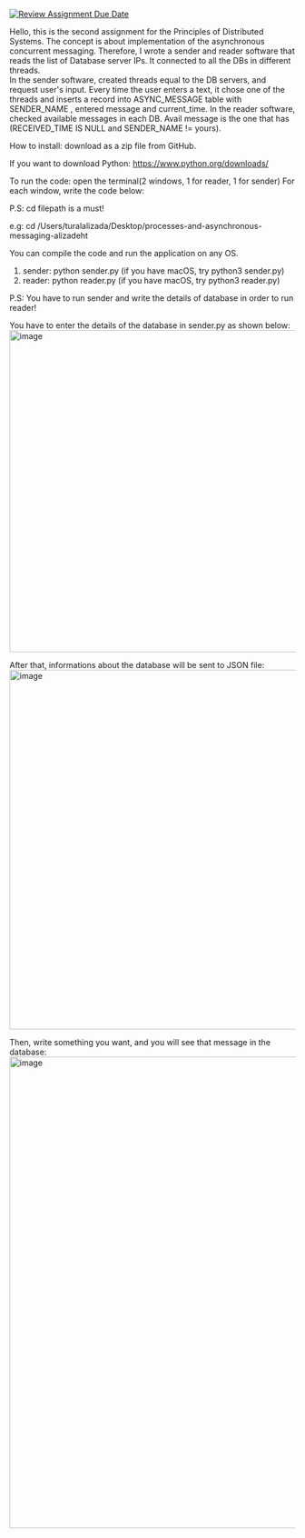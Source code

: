 [![Review Assignment Due Date](https://classroom.github.com/assets/deadline-readme-button-24ddc0f5d75046c5622901739e7c5dd533143b0c8e959d652212380cedb1ea36.svg)](https://classroom.github.com/a/qg4qXfSB)



Hello, this is the second assignment for the Principles of Distributed Systems. The concept is about implementation of the asynchronous concurrent messaging. Therefore, I wrote a sender and reader software that reads the list of Database server IPs. It connected to all the DBs in different threads.  
In the sender software, created threads equal to the DB servers, and request user's input. Every time the user enters a text, it chose one of the threads and inserts a record into ASYNC_MESSAGE table with SENDER_NAME , entered message and current_time.
In the reader software, checked available messages in each DB. Avail message is the one that has (RECEIVED_TIME IS NULL and SENDER_NAME != yours).


How to install: download as a zip file from GitHub.

If you want to download Python: https://www.python.org/downloads/ 

To run the code: open the terminal(2 windows, 1 for reader, 1 for sender) For each window, write the code below:

P.S: cd filepath is a must!

e.g: cd /Users/turalalizada/Desktop/processes-and-asynchronous-messaging-alizadeht

You can compile the code and run the application on any OS.

1. sender:
 python sender.py (if you have macOS, try python3 sender.py)
2. reader:
 python reader.py (if you have macOS, try python3 reader.py)

P.S: You have to run sender and write the details of database in order to run reader!

You have to enter the details of the database in sender.py as shown below:
<img width="567" alt="image" src="https://github.com/ADA-GWU/processes-and-asynchronous-messaging-alizadeht/assets/78111301/eb173bbb-ab38-44bb-b999-d4865795bc17">

After that, informations about the database will be sent to JSON file:
<img width="633" alt="image" src="https://github.com/ADA-GWU/processes-and-asynchronous-messaging-alizadeht/assets/78111301/85c7b000-6fe6-481b-8c52-7b896647c742">

Then, write something you want, and you will see that message in the database:
<img width="830" alt="image" src="https://github.com/ADA-GWU/processes-and-asynchronous-messaging-alizadeht/assets/78111301/81c0a1ef-c309-4215-9e67-d435e6ef5a81">

   
